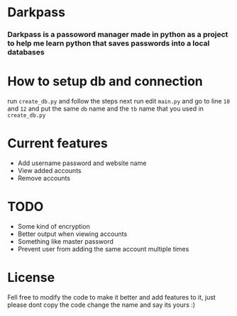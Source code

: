 # Darkpass
### Darkpass is a passoword manager made in python as a project to help me learn python  that saves passwords into a local databases

# How to setup db and connection

run `create_db.py` and follow the steps
next run edit `main.py` and go to line `10` and `12` and put the same `db` name and the `tb` name that you used in `create_db.py`

# Current features

* Add username password and website name
* View added accounts
* Remove accounts

# TODO
* Some kind  of encryption
* Better output when viewing accounts
* Something like master password
* Prevent user from adding the same account multiple times

# License
Fell free to modify the code to make it better and add features to it, just please dont copy the code change the name and say its yours :)
